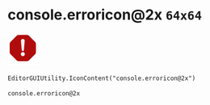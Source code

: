 # console.erroricon@2x `64x64`
<img src="/img/console.erroricon@2x.png" width=64 height=64>

``` CSharp
EditorGUIUtility.IconContent("console.erroricon@2x")
```
```
console.erroricon@2x
```
